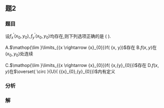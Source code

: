 ## 题2
### 题目
设${f}_{x}^{\prime }( {{x}_{0},{y}_{0}}) ,{f}_{y}^{\prime }( {{x}_{0},{y}_{0}})$均存在,则下列选项正确的是 (   ).

A.$\mathop{\lim }\limits_{{x \rightarrow  {x}_{0}}}f( {x, y})$存在 
B.$f( {x, y})$在$( {{x}_{0},{y}_{0}})$处连续

C.$\mathop{\lim }\limits_{{x \rightarrow  {x}_{0}}}f( {x,{y}_{0}})$存在 
D.$f( {x, y})$在$\overset{ \circ  }{U}( {{x}_{0},{y}_{0}})$内有定义
### 分析

### 解